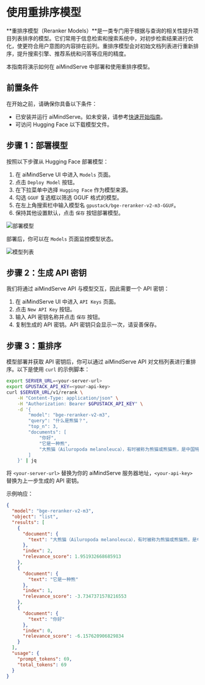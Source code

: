  # 使用重排序模型

**重排序模型（Reranker Models）**是一类专门用于根据与查询的相关性提升项目列表排序的模型。它们常用于信息检索和搜索系统中，对初步检索结果进行优化，使更符合用户意图的内容排在前列。重排序模型会对初始文档列表进行重新排序，提升搜索引擎、推荐系统和问答等应用的精度。

本指南将演示如何在 aiMindServe 中部署和使用重排序模型。

## 前置条件

在开始之前，请确保你具备以下条件：

- 已安装并运行 aiMindServe。如未安装，请参考[快速开始指南](../quickstart.md)。
- 可访问 Hugging Face 以下载模型文件。

## 步骤 1：部署模型

按照以下步骤从 Hugging Face 部署模型：

1. 在 aiMindServe UI 中进入 `Models` 页面。
2. 点击 `Deploy Model` 按钮。
3. 在下拉菜单中选择 `Hugging Face` 作为模型来源。
4. 勾选 `GGUF` 复选框以筛选 GGUF 格式的模型。
5. 在左上角搜索栏中输入模型名 `gpustack/bge-reranker-v2-m3-GGUF`。
6. 保持其他设置默认，点击 `保存` 按钮部署模型。

![部署模型](../assets/using-models/using-reranker-models/deploy-model.png)

部署后，你可以在 `Models` 页面监控模型状态。

![模型列表](../assets/using-models/using-reranker-models/model-list.png)

## 步骤 2：生成 API 密钥

我们将通过 aiMindServe API 与模型交互，因此需要一个 API 密钥：

1. 在 aiMindServe UI 中进入 `API Keys` 页面。
2. 点击 `New API Key` 按钮。
3. 输入 API 密钥名称并点击 `保存` 按钮。
4. 复制生成的 API 密钥。API 密钥只会显示一次，请妥善保存。

## 步骤 3：重排序

模型部署并获取 API 密钥后，你可以通过 aiMindServe API 对文档列表进行重排序。以下是使用 `curl` 的示例脚本：

```bash
export SERVER_URL=<your-server-url>
export GPUSTACK_API_KEY=<your-api-key>
curl $SERVER_URL/v1/rerank \
    -H "Content-Type: application/json" \
    -H "Authorization: Bearer $GPUSTACK_API_KEY" \
    -d '{
        "model": "bge-reranker-v2-m3",
        "query": "什么是熊猫？",
        "top_n": 3,
        "documents": [
            "你好",
            "它是一种熊",
            "大熊猫（Ailuropoda melanoleuca），有时被称为熊猫或熊猫熊，是中国特有的熊科动物。"
        ]
    }' | jq
```

将 `<your-server-url>` 替换为你的 aiMindServe 服务器地址，`<your-api-key>` 替换为上一步生成的 API 密钥。

示例响应：

```json
{
  "model": "bge-reranker-v2-m3",
  "object": "list",
  "results": [
    {
      "document": {
        "text": "大熊猫（Ailuropoda melanoleuca），有时被称为熊猫或熊猫熊，是中国特有的熊科动物。"
      },
      "index": 2,
      "relevance_score": 1.951932668685913
    },
    {
      "document": {
        "text": "它是一种熊"
      },
      "index": 1,
      "relevance_score": -3.7347371578216553
    },
    {
      "document": {
        "text": "你好"
      },
      "index": 0,
      "relevance_score": -6.157620906829834
    }
  ],
  "usage": {
    "prompt_tokens": 69,
    "total_tokens": 69
  }
}
```
